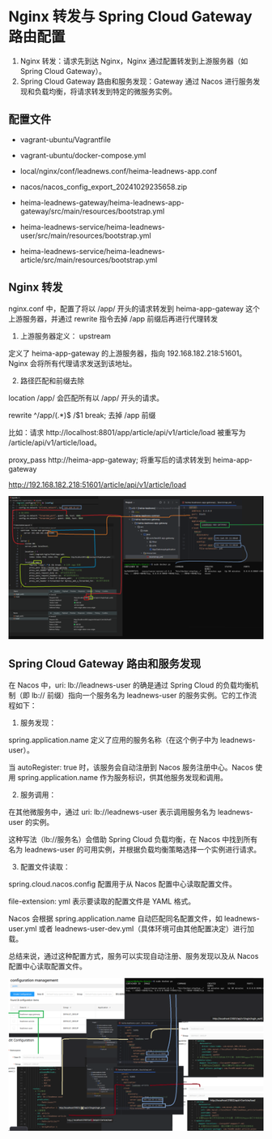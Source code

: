 # Nginx 转发与 Spring Cloud Gateway 路由配置
1. Nginx 转发：请求先到达 Nginx，Nginx 通过配置转发到上游服务器（如 Spring Cloud Gateway）。
2. Spring Cloud Gateway 路由和服务发现：Gateway 通过 Nacos 进行服务发现和负载均衡，将请求转发到特定的微服务实例。

## 配置文件

- vagrant-ubuntu/Vagrantfile
- vagrant-ubuntu/docker-compose.yml
- local/nginx/conf/leadnews.conf/heima-leadnews-app.conf
- nacos/nacos_config_export_20241029235658.zip

- heima-leadnews-gateway/heima-leadnews-app-gateway/src/main/resources/bootstrap.yml
- heima-leadnews-service/heima-leadnews-user/src/main/resources/bootstrap.yml
- heima-leadnews-service/heima-leadnews-article/src/main/resources/bootstrap.yml

## Nginx 转发 
nginx.conf 中，配置了将以 /app/ 开头的请求转发到 heima-app-gateway 这个上游服务器，并通过 rewrite 指令去掉 /app 前缀后再进行代理转发

1. 上游服务器定义： upstream 

定义了 heima-app-gateway 的上游服务器，指向 192.168.182.218:51601。Nginx 会将所有代理请求发送到该地址。

2. 路径匹配和前缀去除

location /app/ 会匹配所有以 /app/ 开头的请求。

rewrite ^/app/(.*)$ /$1 break; 去掉 /app 前缀

比如：请求 http://localhost:8801/app/article/api/v1/article/load 被重写为 /article/api/v1/article/load。

proxy_pass http://heima-app-gateway; 将重写后的请求转发到 heima-app-gateway 

http://192.168.182.218:51601/article/api/v1/article/load

![image](https://github.com/feed981/e02/blob/hmtt-day2-05/README/images/wel4qw2v515efz4362.png)

## Spring Cloud Gateway 路由和服务发现
在 Nacos 中，uri: lb://leadnews-user 的确是通过 Spring Cloud 的负载均衡机制（即 lb:// 前缀）指向一个服务名为 leadnews-user 的服务实例。它的工作流程如下：

1. 服务发现：

spring.application.name 定义了应用的服务名称（在这个例子中为 leadnews-user）。

当 autoRegister: true 时，该服务会自动注册到 Nacos 服务注册中心。Nacos 使用 spring.application.name 作为服务标识，供其他服务发现和调用。

2. 服务调用：

在其他微服务中，通过 uri: lb://leadnews-user 表示调用服务名为 leadnews-user 的实例。

这种写法（lb://服务名）会借助 Spring Cloud 负载均衡，在 Nacos 中找到所有名为 leadnews-user 的可用实例，并根据负载均衡策略选择一个实例进行请求。

3. 配置文件读取：

spring.cloud.nacos.config 配置用于从 Nacos 配置中心读取配置文件。

file-extension: yml 表示要读取的配置文件是 YAML 格式。

Nacos 会根据 spring.application.name 自动匹配同名配置文件，如 leadnews-user.yml 或者 leadnews-user-dev.yml（具体环境可由其他配置决定）进行加载。

总结来说，通过这种配置方式，服务可以实现自动注册、服务发现以及从 Nacos 配置中心读取配置文件。

![image](https://github.com/feed981/e02/blob/hmtt-day2-05/README/images/15efz4wel4qw362v52.png)
